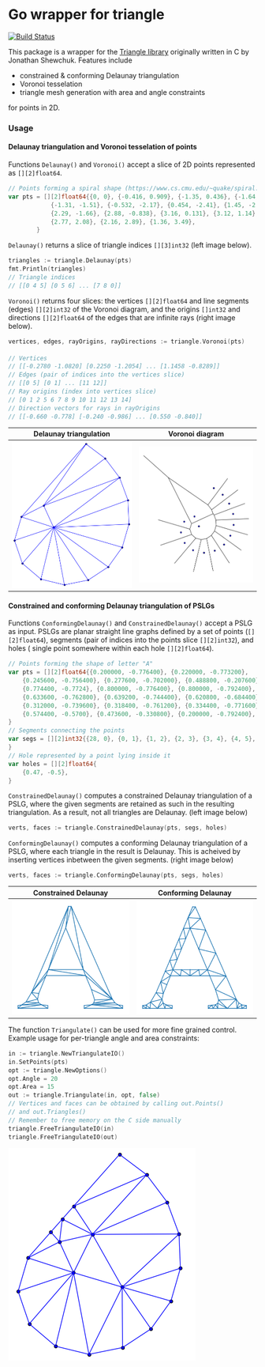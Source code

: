 # Go wrapper for triangle

[![Build Status](https://travis-ci.org/pradeep-pyro/triangle.svg?branch=master)](https://travis-ci.org/pradeep-pyro/triangle)

This package is a wrapper for the [Triangle library] originally written in C by Jonathan Shewchuk. Features include

 - constrained & conforming Delaunay triangulation
 - Voronoi tesselation
 - triangle mesh generation with area and angle constraints

for points in 2D.

### Usage

#### Delaunay triangulation and Voronoi tesselation of points

Functions `Delaunay()` and `Voronoi()` accept a slice of 2D points represented as `[][2]float64`.

```go
// Points forming a spiral shape (https://www.cs.cmu.edu/~quake/spiral.node)
var pts = [][2]float64{{0, 0}, {-0.416, 0.909}, {-1.35, 0.436}, {-1.64, 0.549},
            {-1.31, -1.51}, {-0.532, -2.17}, {0.454, -2.41}, {1.45, -2.21},
            {2.29, -1.66}, {2.88, -0.838}, {3.16, 0.131}, {3.12, 1.14},
            {2.77, 2.08}, {2.16, 2.89}, {1.36, 3.49},
        }
```

`Delaunay()` returns a slice of triangle indices `[][3]int32` (left image below).
``` go
triangles := triangle.Delaunay(pts)
fmt.Println(triangles)
// Triangle indices
// [[0 4 5] [0 5 6] ... [7 8 0]]
```

`Voronoi()` returns four slices: the vertices `[][2]float64` and line segments (edges) `[][2]int32` of the Voronoi diagram, and the origins `[]int32` and directions `[][2]float64` of the edges that are infinite rays (right image below).
```go
vertices, edges, rayOrigins, rayDirections := triangle.Voronoi(pts)

// Vertices
// [[-0.2780 -1.0820] [0.2250 -1.2054] ... [1.1458 -0.8289]]
// Edges (pair of indices into the vertices slice)
// [[0 5] [0 1] ... [11 12]]
// Ray origins (index into vertices slice)
// [0 1 2 5 6 7 8 9 10 11 12 13 14]
// Direction vectors for rays in rayOrigins
// [[-0.660 -0.778] [-0.240 -0.986] ... [0.550 -0.840]]
```

| Delaunay triangulation | Voronoi diagram |
| :---: | :---: |
| ![](images/delaunay.png) | ![](images/voronoi.png) |

#### Constrained and conforming Delaunay triangulation of PSLGs
Functions `ConformingDelaunay()` and `ConstrainedDelaunay()` accept a PSLG as input.
PSLGs are planar straight line graphs defined by a set of points (`[][2]float64`), segments (pair of indices into the points slice `[][2]int32`), and holes ( single point somewhere within each hole `[][2]float64`).

```go
// Points forming the shape of letter "A"
var pts = [][2]float64{{0.200000, -0.776400}, {0.220000, -0.773200},
    {0.245600, -0.756400}, {0.277600, -0.702000}, {0.488800, -0.207600}, {0.504800, -0.207600}, {0.740800, -0.7396}, {0.756000, -0.761200},
    {0.774400, -0.7724}, {0.800000, -0.776400}, {0.800000, -0.792400}, {0.579200, -0.792400}, {0.579200, -0.776400}, {0.621600, -0.771600},
    {0.633600, -0.762800}, {0.639200, -0.744400}, {0.620800, -0.684400}, {0.587200, -0.604400}, {0.360800, -0.604400}, {0.319200, -0.706800},
    {0.312000, -0.739600}, {0.318400, -0.761200}, {0.334400, -0.771600}, {0.371200, -0.776400}, {0.371200, -0.792400}, {0.374400, -0.570000},
    {0.574400, -0.5700}, {0.473600, -0.330800}, {0.200000, -0.792400},
}
// Segments connecting the points
var segs = [][2]int32{{28, 0}, {0, 1}, {1, 2}, {2, 3}, {3, 4}, {4, 5}, {5, 6}, {6, 7}, {7, 8}, {8, 9}, {9, 10}, {10, 11}, {11, 12}, {12, 13}, {13, 14}, {14, 15}, {15, 16}, {16, 17}, {17, 18}, {18, 19}, {19, 20}, {20, 21}, {21, 22}, {22, 23}, {23, 24}, {24, 28}, {25, 26}, {26, 27}, {27, 25},
}
// Hole represented by a point lying inside it 
var holes = [][2]float64{
    {0.47, -0.5},
}
```

`ConstrainedDelaunay()` computes a constrained Delaunay triangulation of a PSLG, where the given segments are retained as such in the resulting triangulation. As a result, not all triangles are Delaunay. (left image below)
```go
verts, faces := triangle.ConstrainedDelaunay(pts, segs, holes)
```

`ConformingDelaunay()` computes a conforming Delaunay triangulation of a PSLG, where each triangle in the result is Delaunay. This is acheived by inserting vertices inbetween the given segments. (right image below)
```go
verts, faces := triangle.ConformingDelaunay(pts, segs, holes)
```

| Constrained Delaunay | Conforming Delaunay |
| :---: | :---: |
| ![](images/constrained_del.png) | ![](images/conforming_del.png) |

The function `Triangulate()` can be used for more fine grained control.
Example usage for per-triangle angle and area constraints:
```go
in := triangle.NewTriangulateIO()
in.SetPoints(pts)
opt := triangle.NewOptions()
opt.Angle = 20
opt.Area = 15
out := triangle.Triangulate(in, opt, false)
// Vertices and faces can be obtained by calling out.Points()
// and out.Triangles()
// Remember to free memory on the C side manually
triangle.FreeTriangulateIO(in)
triangle.FreeTriangulateIO(out)
```

![](images/custom_del.png)

[Triangle library]: https://www.cs.cmu.edu/~quake/triangle.html
